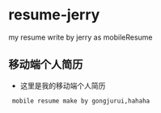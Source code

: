 # resume-jerry
my resume write by jerry as mobileResume
## 移动端个人简历
- 这里是我的移动端个人简历
```
 mobile resume make by gongjurui,hahaha
```
